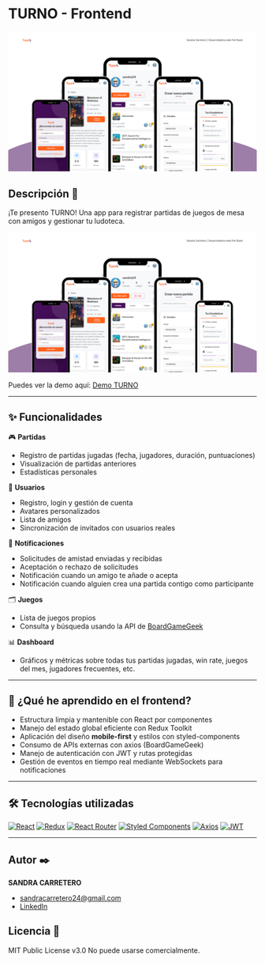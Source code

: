 # TURNO - Frontend

![Turno landing](https://github.com/SandraCarretero/turno-frontend/blob/main/turno-landing.png)

## Descripción 📑

¡Te presento TURNO! Una app para registrar partidas de juegos de mesa con amigos y gestionar tu ludoteca.

![Captura de pantalla de TURNO](https://github.com/SandraCarretero/turno-frontend/blob/main/turno-landing.png)

Puedes ver la demo aquí: [Demo TURNO](https://turno-frontend.vercel.app/)

---

## ✨ Funcionalidades

🎮 **Partidas**
- Registro de partidas jugadas (fecha, jugadores, duración, puntuaciones)
- Visualización de partidas anteriores
- Estadísticas personales

👥 **Usuarios**
- Registro, login y gestión de cuenta
- Avatares personalizados
- Lista de amigos
- Sincronización de invitados con usuarios reales 

📩 **Notificaciones**
- Solicitudes de amistad enviadas y recibidas
- Aceptación o rechazo de solicitudes
- Notificación cuando un amigo te añade o acepta
- Notificación cuando alguien crea una partida contigo como participante

🗂️ **Juegos**
- Lista de juegos propios
- Consulta y búsqueda usando la API de [BoardGameGeek](https://boardgamegeek.com/xmlapi2)

📊 **Dashboard**
- Gráficos y métricas sobre todas tus partidas jugadas, win rate, juegos del mes, jugadores frecuentes, etc.

---

## 🧠 ¿Qué he aprendido en el frontend?

- Estructura limpia y mantenible con React por componentes
- Manejo del estado global eficiente con Redux Toolkit
- Aplicación del diseño **mobile-first** y estilos con styled-components
- Consumo de APIs externas con axios (BoardGameGeek)
- Manejo de autenticación con JWT y rutas protegidas
- Gestión de eventos en tiempo real mediante WebSockets para notificaciones

---

## 🛠️ Tecnologías utilizadas

[![React](https://img.shields.io/badge/React-20232A?style=for-the-badge&logo=react&logoColor=61DAFB)](https://es.reactjs.org/)
[![Redux](https://img.shields.io/badge/Redux-593D88?style=for-the-badge&logo=redux&logoColor=white)](https://redux.js.org/)
[![React Router](https://img.shields.io/badge/React_Router-CA4245?style=for-the-badge&logo=react-router&logoColor=white)](https://reactrouter.com/)
[![Styled Components](https://img.shields.io/badge/styled--components-DB7093?style=for-the-badge&logo=styled-components&logoColor=white)](https://styled-components.com/)
[![Axios](https://img.shields.io/badge/Axios-5A29E4?style=for-the-badge)](https://axios-http.com/)
[![JWT](https://img.shields.io/badge/JWT-black?style=for-the-badge&logo=JSON%20web%20tokens)](https://jwt.io/)

---

## Autor ✒️

**SANDRA CARRETERO**

- [sandracarretero24@gmail.com](sandracarretero24@gmail.com)
- [LinkedIn](https://www.linkedin.com/in/sandra-carretero-lopez/)
<!-- - [Porfolio web](https://tu-dominio.com/) -->

## Licencia 📄

MIT Public License v3.0
No puede usarse comercialmente.
